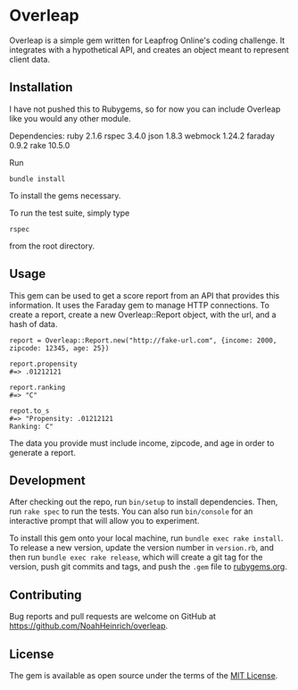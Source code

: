 # Overleap

Overleap is a simple gem written for Leapfrog Online's coding challenge. It integrates with a hypothetical API, and creates an object meant to represent client data.

## Installation

I have not pushed this to Rubygems, so for now you can include Overleap like you would any other module.

Dependencies:
ruby 2.1.6
rspec 3.4.0
json 1.8.3
webmock 1.24.2
faraday 0.9.2
rake 10.5.0

Run

    bundle install
To install the gems necessary.

To run the test suite, simply type

    rspec
from the root directory.

## Usage

This gem can be used to get a score report from an API that provides this information. It uses the Faraday gem to manage HTTP connections. To create a report, create a new Overleap::Report object, with the url, and a hash of data.

    report = Overleap::Report.new("http://fake-url.com", {income: 2000, zipcode: 12345, age: 25})

    report.propensity
    #=> .01212121

    report.ranking
    #=> "C"

    repot.to_s
    #=> "Propensity: .01212121
    Ranking: C"
The data you provide must include income, zipcode, and age in order to generate a report.

## Development

After checking out the repo, run `bin/setup` to install dependencies. Then, run `rake spec` to run the tests. You can also run `bin/console` for an interactive prompt that will allow you to experiment.

To install this gem onto your local machine, run `bundle exec rake install`. To release a new version, update the version number in `version.rb`, and then run `bundle exec rake release`, which will create a git tag for the version, push git commits and tags, and push the `.gem` file to [rubygems.org](https://rubygems.org).

## Contributing

Bug reports and pull requests are welcome on GitHub at https://github.com/NoahHeinrich/overleap.


## License

The gem is available as open source under the terms of the [MIT License](http://opensource.org/licenses/MIT).

